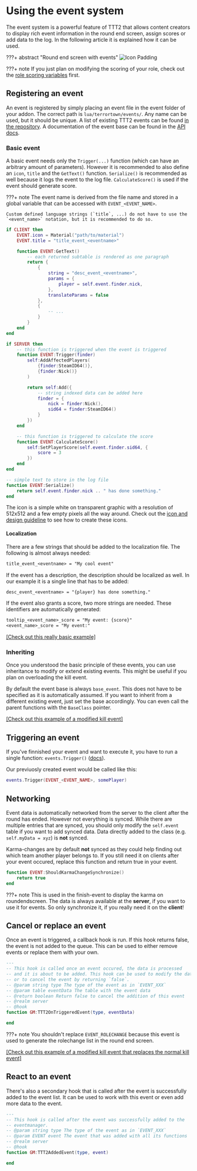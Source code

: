 # Using the event system

The event system is a powerful feature of TTT2 that allows content creators to display rich event information in the round end screen, assign scores or add data to the log. In the following article it is explained how it can be used.

???+ abstract "Round end screen with events"
    ![Icon Padding](../../assets/images/article/roundend.png)

???+ note
    If you just plan on modifying the scoring of your role, check out the [role scoring variables](/developers/content-creation/creating-a-role/) first.

## Registering an event

An event is registered by simply placing an event file in the event folder of your addon. The correct path is `lua/terrortown/events/`. Any name can be used, but it should be unique. A list of existing TTT2 events can be found [in the repository](https://github.com/TTT-2/TTT2/tree/master/gamemodes/terrortown/gamemode/shared/events). A documentation of the event base can be found in the [API docs](https://api-docs.ttt2.neoxult.de/class/EVENT/none).

### Basic event

A basic event needs only the `Trigger(...)` function (which can have an arbitrary amount of parameters). However it is recommended to also define an `icon`, `title` and the `GetText()` function. `Serialize()` is recommended as well because it logs the event to the log file. `CalculateScore()` is used if the event should generate score.

???+ note
    The event name is derived from the file name and stored in a global variable that can be accessed with `EVENT_<EVENT_NAME>`.

    Custom defined language strings (`title`, ...) do not have to use the `<event_name>` notation, but it is recommended to do so.

```lua
if CLIENT then
    EVENT.icon = Material("path/to/material")
    EVENT.title = "title_event_<eventname>"

    function EVENT:GetText()
        -- each returned subtable is rendered as one paragraph
        return {
            {
                string = "desc_event_<eventname>",
                params = {
                    player = self.event.finder.nick,
                },
                translateParams = false
            },
            {
                -- ...
            }
        }
    end
end

if SERVER then
    -- this function is triggered when the event is triggered
    function EVENT:Trigger(finder)
        self:AddAffectedPlayers(
            {finder:SteamID64()},
            {finder:Nick()}
        )

        return self:Add({
            -- string indexed data can be added here
            finder = {
                nick = finder:Nick(),
                sid64 = finder:SteamID64()
            }
        })
    end

    -- this function is triggered to calculate the score
    function EVENT:CalculateScore()
        self:SetPlayerScore(self.event.finder.sid64, {
            score = 3
        })
    end
end

-- simple text to store in the log file
function EVENT:Serialize()
    return self.event.finder.nick .. " has done something."
end
```

The icon is a simple white on transparent graphic with a resolution of 512x512 and a few empty pixels all the way around. Check out the [icon and design guideline](/developers/content-creation/icon-and-design-guideline/) to see how to create these icons.

#### Localization

There are a few strings that should be added to the localization file. The following is almost always needed:

```txt
title_event_<eventname> = "My cool event"
```

If the event has a description, the description should be localized as well. In our example it is a single line that has to be added:

```txt
desc_event_<eventname> = "{player} has done something."
```

If the event also grants a score, two more strings are needed. These identifiers are automatically generated:

```txt
tooltip_<event_name>_score = "My event: {score}"
<event_name>_score = "My event:"
```

[[Check out this really basic example]](https://github.com/TTT-2/ttt2-coffeecup/blob/master/lua/terrortown/events/coffeecup.lua)

### Inheriting

Once you understood the basic principle of these events, you can use inheritance to modify or extend existing events. This might be useful if you plan on overloading the kill event.

By default the event base is always `base_event`. This does not have to be specified as it is automatically assumed. If you want to inherit from a different existing event, just set the base accordingly. You can even call the parent functions with the `BaseClass` pointer.

[[Check out this example of a modified kill event]](https://github.com/TTT-2/ttt2-role_hit/blob/master/lua/terrortown/events/target_kill.lua)

## Triggering an event

If you've finnished your event and want to execute it, you have to run a single function: `events.Trigger()` ([docs](https://api-docs.ttt2.neoxult.de/module/events/none/server/events.Trigger)).

Our previuosly created event would be called like this:

```lua
events.Trigger(EVENT_<EVENT_NAME>, somePlayer)
```

## Networking

Event data is automatically networked  from the server to the client after the round has ended. However not everything is synced. While there are multiple entries that are synced, you should only modify the `self.event` table if you want to add synced data. Data directly added to the class (e.g. `self.myData = xyz`) is **not** synced.

Karma-changes are by default **not** synced as they could help finding out which team another player belongs to.
If you still need it on clients after your event occured, replace this function and return true in your event.
```lua
function EVENT:ShouldKarmaChangeSynchronize()
	return true
end
```
???+ note
    This is used in the finish-event to display the karma on roundendscreen.
    The data is always available at the **server**, if you want to use it for events.
    So only synchronize it, if you really need it on the **client**! 

## Cancel or replace an event

Once an event is triggered, a callback hook is run. If this hook returns false, the event is not added to the queue. This can be used to either remove events or replace them with your own.

```lua
---
-- This hook is called once an event occured, the data is processed
-- and it is about to be added. This hook can be used to modify the data
-- or to cancel the event by returning `false`.
-- @param string type The type of the event as in `EVENT_XXX`
-- @param table eventData The table with the event data
-- @return boolean Return false to cancel the addition of this event
-- @realm server
-- @hook
function GM:TTT2OnTriggeredEvent(type, eventData)

end
```

???+ note
    You shouldn't replace `EVENT_ROLECHANGE` because this event is used to generate the rolechange list in the round end screen.

[[Check out this example of a modified kill event that replaces the normal kill event]](https://github.com/TTT-2/ttt2-role_hit/blob/master/lua/terrortown/events/target_kill.lua)

## React to an event

There's also a secondary hook that is called after the event is successfully added to the event list. It can be used to work with this event or even add more data to the event.

```lua
---
-- This hook is called after the event was successfully added to the
-- eventmanager.
-- @param string type The type of the event as in `EVENT_XXX`
-- @param EVENT event The event that was added with all its functions
-- @realm server
-- @hook
function GM:TTT2AddedEvent(type, event)

end
```
